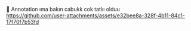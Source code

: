 📍 Annotation ıma bakın cabukk cok tatlıı olduu <br>
https://github.com/user-attachments/assets/e32bee8a-328f-4b11-84c1-17f70f7b53fd
